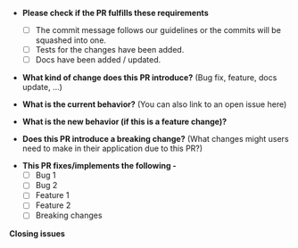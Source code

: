 <!-- *(Please answer the relevant questions and remove the rest.)* -->  

<!--
* **Prefix the PR name with -**
  - [WIP] if it is a "work in progress"
  - [MRG] if it is a "ready to be merged"
   Don't change the prefix from MRG back to WIP -->  

* **Please check if the PR fulfills these requirements**
  - [ ] The commit message follows our guidelines or the commits will be squashed into one.
  - [ ] Tests for the changes have been added.
  - [ ] Docs have been added / updated.

* **What kind of change does this PR introduce?** (Bug fix, feature, docs update, ...)

* **What is the current behavior?** (You can also link to an open issue here)

* **What is the new behavior (if this is a feature change)?**


* **Does this PR introduce a breaking change?** (What changes might users need to make in their application due to this PR?)
<!-- This generally happens when you have to re-write existing tests to match your changes. -->

* **This PR fixes/implements the following -**
  - [ ] Bug 1
  - [ ] Bug 2
  - [ ] Feature 1
  - [ ] Feature 2
  - [ ] Breaking changes

**Closing issues**
<!-- Put `Resolves #XXXX` in your comment to auto-close the issue that your PR fixes (if such). -->
